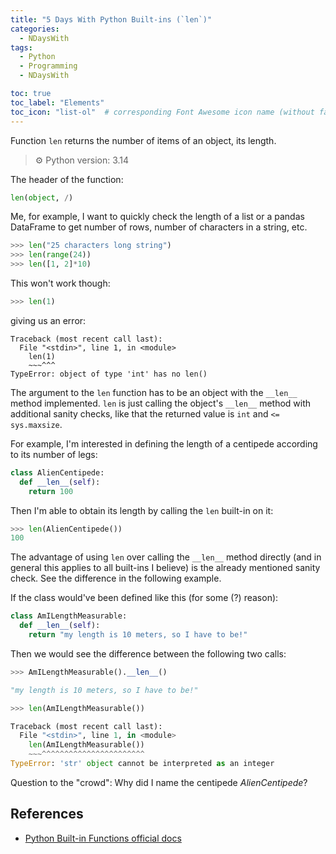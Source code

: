 ```yaml
---
title: "5 Days With Python Built-ins (`len`)"
categories:
  - NDaysWith
tags:
  - Python
  - Programming
  - NDaysWith

toc: true
toc_label: "Elements"
toc_icon: "list-ol"  # corresponding Font Awesome icon name (without fa prefix)
---
```


Function `len` returns the number of items of an object, its length.

> :gear: Python version: 3.14

The header of the function:

```python
len(object, /)
```

Me, for example, I want to quickly check the length of a list or a pandas DataFrame to get number of rows,
number of characters in a string, etc.

```python
>>> len("25 characters long string")
>>> len(range(24))
>>> len([1, 2]*10)
```

This won't work though:

```python
>>> len(1)
```

giving us an error:

```text
Traceback (most recent call last):
  File "<stdin>", line 1, in <module>
    len(1)
    ~~~^^^
TypeError: object of type 'int' has no len()
```

The argument to the `len` function has to be an object with the `__len__` method implemented.
`len` is just calling the object's `__len__` method with additional sanity checks, like that the returned
value is `int` and `<= sys.maxsize`.

For example, I'm interested in defining the length of a centipede according to its number of legs:

```python
class AlienCentipede:
  def __len__(self):
    return 100
```

Then I'm able to obtain its length by calling the `len` built-in on it:

```python
>>> len(AlienCentipede())
100
```

The advantage of using `len` over calling the `__len__` method directly (and in general this applies to all built-ins I believe)
is the already mentioned sanity check. See the difference in the following example.

If the class would've been defined like this (for some (?) reason):

```python
class AmILengthMeasurable:
  def __len__(self):
    return "my length is 10 meters, so I have to be!"
```

Then we would see the difference between the following two calls:

```python
>>> AmILengthMeasurable().__len__()

"my length is 10 meters, so I have to be!"

>>> len(AmILengthMeasurable())

Traceback (most recent call last):
  File "<stdin>", line 1, in <module>
    len(AmILengthMeasurable())
    ~~~^^^^^^^^^^^^^^^^^^^^^^^
TypeError: 'str' object cannot be interpreted as an integer
```

Question to the "crowd": Why did I name the centipede _AlienCentipede_?

## References

- [Python Built-in Functions official docs](https://docs.python.org/3/library/functions.html)
